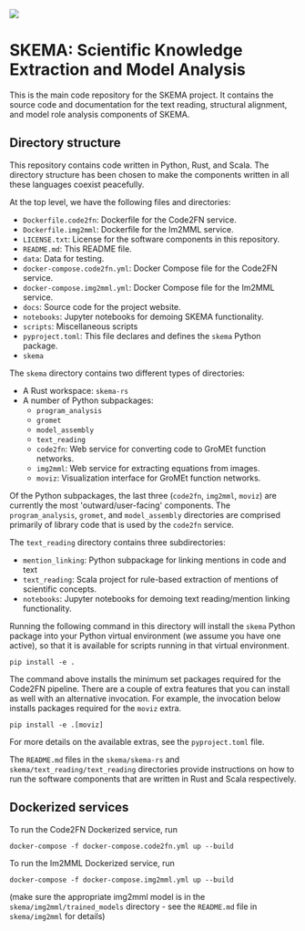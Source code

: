 ![](http://ci.kraken.sista.arizona.edu/api/badges/ml4ai/skema/status.svg)

# SKEMA: Scientific Knowledge Extraction and Model Analysis

This is the main code repository for the SKEMA project. It contains the source
code and documentation for the text reading, structural alignment, and model
role analysis components of SKEMA.

## Directory structure

This repository contains code written in Python, Rust, and Scala. The directory
structure has been chosen to make the components written in all these languages
coexist peacefully.

At the top level, we have the following files and directories:

- `Dockerfile.code2fn`: Dockerfile for the Code2FN service.
- `Dockerfile.img2mml`: Dockerfile for the Im2MML service.
- `LICENSE.txt`: License for the software components in this repository.
- `README.md`: This README file.
- `data`: Data for testing.
- `docker-compose.code2fn.yml`: Docker Compose file for the Code2FN service.
- `docker-compose.img2mml.yml`: Docker Compose file for the Im2MML service.
- `docs`: Source code for the project website.
- `notebooks`: Jupyter notebooks for demoing SKEMA functionality.
- `scripts`: Miscellaneous scripts
- `pyproject.toml`: This file declares and defines the `skema` Python package.
- `skema`

The `skema` directory contains two different types of directories:
- A Rust workspace: `skema-rs`
- A number of Python subpackages:
    - `program_analysis`
    - `gromet`
    - `model_assembly`
    - `text_reading`
    - `code2fn`: Web service for converting code to GroMEt function networks.
    - `img2mml`: Web service for extracting equations from images.
    - `moviz`: Visualization interface for GroMEt function networks.

Of the Python subpackages, the last three (`code2fn`, `img2mml`, `moviz`) are
currently the most 'outward/user-facing' components. The `program_analysis`,
`gromet`, and `model_assembly` directories are comprised primarily of library
code that is used by the `code2fn` service.

The `text_reading` directory contains three subdirectories:
- `mention_linking`: Python subpackage for linking mentions in code and text
- `text_reading`: Scala project for rule-based extraction of mentions of scientific concepts.
- `notebooks`: Jupyter notebooks for demoing text reading/mention linking functionality.

Running the following command in this directory will install the `skema` Python
package into your Python virtual environment (we assume you have one active),
so that it is available for scripts running in that virtual environment.

```
pip install -e .
```

The command above installs the minimum set packages required for the Code2FN
pipeline. There are a couple of extra features that you can install as well
with an alternative invocation. For example, the invocation below installs
packages required for the `moviz` extra.


```
pip install -e .[moviz]
```

For more details on the available extras, see the `pyproject.toml` file.

The `README.md` files in the `skema/skema-rs` and
`skema/text_reading/text_reading` directories provide instructions on how to
run the software components that are written in Rust and Scala respectively.

## Dockerized services

To run the Code2FN Dockerized service, run

```
docker-compose -f docker-compose.code2fn.yml up --build
```

To run the Im2MML Dockerized service, run

```
docker-compose -f docker-compose.img2mml.yml up --build
```

(make sure the appropriate img2mml model is in the
`skema/img2mml/trained_models` directory - see the `README.md` file in
`skema/img2mml` for details)
